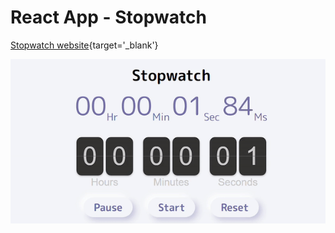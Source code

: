 # React App - Stopwatch

[Stopwatch website](https://flip-stopwatch-with-deal.netlify.app/){target='_blank'}

![Stopwatch demo gif file](https://github.com/Saniksi/Stopwatch/blob/master/public/stopwatch.gif)
